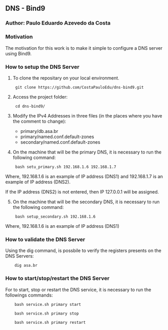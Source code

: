 ## DNS - Bind9
### Author: Paulo Eduardo Azevedo da Costa
### Motivation
The motivation for this work is to make it simple to configure a DNS server using Bind9.
### How to setup the DNS Server

1. To clone the repositary on your local environment. 
     
     	git clone https://github.com/CostaPauloEdu/dns-bind9.git

2. Access the project folder:

     	cd dns-bind9/

3. Modify the IPv4 Addresses in three files (in the places where you have the comment to change):
    - primary/db.asa.br
    - primary/named.conf.default-zones
    - secondary/named.conf.default-zones

4. On the machine that will be the primary DNS, it is necessary to run the following command:

     	bash setu_primary.sh 192.168.1.6 192.168.1.7

Where, 192.168.1.6 is an example of IP address (DNS1) and 192.168.1.7 is an example of IP address (DNS2).

If the IP address (DNS2) is not entered, then IP 127.0.0.1 will be assigned.

5. On the machine that will be the secondary DNS, it is necessary to run the following command:

     	bash setup_secondary.sh 192.168.1.6

Where, 192.168.1.6 is an example of IP address (DNS1)

### How to validate the DNS Server

Using the dig command, is possbile to verify the registers presents on the DNS Servers:

     	dig asa.br

### How to start/stop/restart the DNS Server

For to start, stop or restart the DNS service, it is necessary to run the followings commands:

     	bash service.sh primary start
     	
		bash service.sh primary stop
     	
		bash service.sh primary restart
